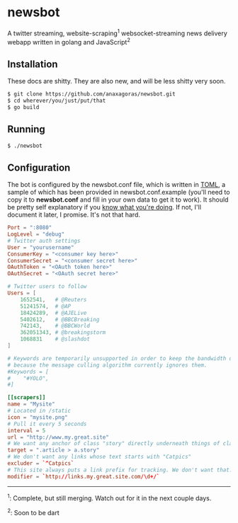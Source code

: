 # newsbot

A twitter streaming, website-scraping<sup>1</sup> websocket-streaming news delivery webapp written in golang and JavaScript<sup>2</sup>

## Installation

These docs are shitty.  They are also new, and will be less shitty very soon.

```bash
$ git clone https://github.com/anaxagoras/newsbot.git
$ cd wherever/you/just/put/that
$ go build
```

## Running

```bash
$ ./newsbot
```

## Configuration

The bot is configured by the newsbot.conf file, which is written in [TOML](https://github.com/mojombo/toml/blob/master/versions/toml-v0.2.0.md),
a sample of which has been provided in newsbot.conf.example (you'll need to copy it to **newsbot.conf** and fill
in your own data to get it to work). It should be pretty self explanatory if you [know what you're doing](https://dev.twitter.com/apps).  If not, I'll document it later, I promise. It's not that hard.

```toml
Port = ":8080"
LogLevel = "debug"
# Twitter auth settings
User = "yourusername"
ConsumerKey = "<consumer key here>"
ConsumerSecret = "<consumer secret here>"
OAuthToken = "<OAuth token here>"
OAuthSecret = "<OAuth secret here>"

# Twitter users to follow
Users = [
    1652541,   # @Reuters
    51241574,  # @AP
    18424289,  # @AJELive
    5402612,   # @BBCBreaking
    742143,    # @BBCWorld
    362051343, # @breakingstorm
    1068831    # @slashdot
]

# Keywords are temporarily unsupported in order to keep the bandwidth down and
# because the message culling algorithm currently ignores them.
#Keywords = [
#    "#YOLO",
#]

[[scrapers]]
name = "Mysite"
# Located in /static
icon = "mysite.png"
# Pull it every 5 seconds
interval = 5
url = "http://www.my.great.site"
# We want any anchor of class "story" directly underneath things of class 'article'
target = ".article > a.story"
# We don't want any links whose text starts with "Catpics"
excluder = `^Catpics`
# This site always puts a link prefix for tracking. We don't want that.
modifier = `http://links.my.great.site.com/\d+/`
```
----
<sup>1</sup>: Complete, but still merging. Watch out for it in the next couple days.

<sup>2</sup>: Soon to be dart
